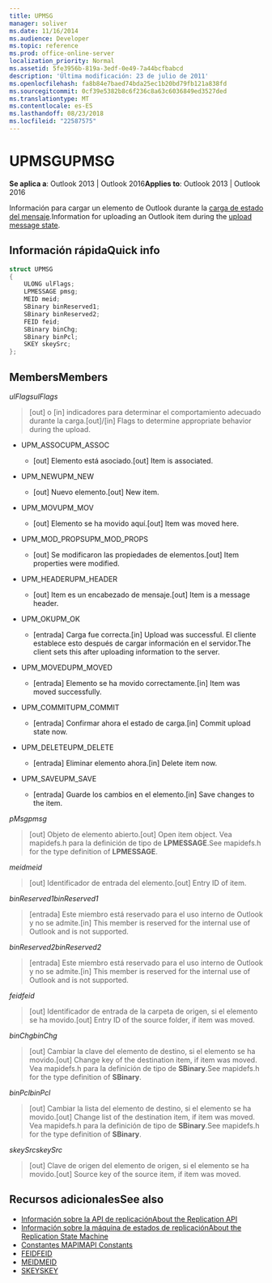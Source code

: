 ```yaml
---
title: UPMSG
manager: soliver
ms.date: 11/16/2014
ms.audience: Developer
ms.topic: reference
ms.prod: office-online-server
localization_priority: Normal
ms.assetid: 5fe3956b-819a-3edf-0e49-7a44bcfbabcd
description: 'Última modificación: 23 de julio de 2011'
ms.openlocfilehash: fa8b84e7baed74bda25ec1b20bd79fb121a838fd
ms.sourcegitcommit: 0cf39e5382b8c6f236c8a63c6036849ed3527ded
ms.translationtype: MT
ms.contentlocale: es-ES
ms.lasthandoff: 08/23/2018
ms.locfileid: "22587575"
---
```

# <a name="upmsg"></a><span data-ttu-id="fb668-103">UPMSG</span><span class="sxs-lookup"><span data-stu-id="fb668-103">UPMSG</span></span>

<span data-ttu-id="fb668-104">**Se aplica a**: Outlook 2013 | Outlook 2016</span><span class="sxs-lookup"><span data-stu-id="fb668-104">**Applies to**: Outlook 2013 | Outlook 2016</span></span> 
  
<span data-ttu-id="fb668-105">Información para cargar un elemento de Outlook durante la [carga de estado del mensaje](upload-message-state.md).</span><span class="sxs-lookup"><span data-stu-id="fb668-105">Information for uploading an Outlook item during the [upload message state](upload-message-state.md).</span></span>
  
## <a name="quick-info"></a><span data-ttu-id="fb668-106">Información rápida</span><span class="sxs-lookup"><span data-stu-id="fb668-106">Quick info</span></span>

```cpp
struct UPMSG 
{ 
    ULONG ulFlags; 
    LPMESSAGE pmsg; 
    MEID meid; 
    SBinary binReserved1; 
    SBinary binReserved2; 
    FEID feid; 
    SBinary binChg; 
    SBinary binPcl; 
    SKEY skeySrc; 
};
```

## <a name="members"></a><span data-ttu-id="fb668-107">Members</span><span class="sxs-lookup"><span data-stu-id="fb668-107">Members</span></span>

 <span data-ttu-id="fb668-108">_ulFlags_</span><span class="sxs-lookup"><span data-stu-id="fb668-108">_ulFlags_</span></span>
  
> <span data-ttu-id="fb668-109">[out] o [in] indicadores para determinar el comportamiento adecuado durante la carga.</span><span class="sxs-lookup"><span data-stu-id="fb668-109">[out]/[in] Flags to determine appropriate behavior during the upload.</span></span> 
    
  - <span data-ttu-id="fb668-110">UPM_ASSOC</span><span class="sxs-lookup"><span data-stu-id="fb668-110">UPM_ASSOC</span></span>
    
    - <span data-ttu-id="fb668-111">[out] Elemento está asociado.</span><span class="sxs-lookup"><span data-stu-id="fb668-111">[out] Item is associated.</span></span>
    
  - <span data-ttu-id="fb668-112">UPM_NEW</span><span class="sxs-lookup"><span data-stu-id="fb668-112">UPM_NEW</span></span>
    
    - <span data-ttu-id="fb668-113">[out] Nuevo elemento.</span><span class="sxs-lookup"><span data-stu-id="fb668-113">[out] New item.</span></span> 
    
  - <span data-ttu-id="fb668-114">UPM_MOV</span><span class="sxs-lookup"><span data-stu-id="fb668-114">UPM_MOV</span></span>
    
    - <span data-ttu-id="fb668-115">[out] Elemento se ha movido aquí.</span><span class="sxs-lookup"><span data-stu-id="fb668-115">[out] Item was moved here.</span></span>
    
  - <span data-ttu-id="fb668-116">UPM_MOD_PROPS</span><span class="sxs-lookup"><span data-stu-id="fb668-116">UPM_MOD_PROPS</span></span>
    
    - <span data-ttu-id="fb668-117">[out] Se modificaron las propiedades de elementos.</span><span class="sxs-lookup"><span data-stu-id="fb668-117">[out] Item properties were modified.</span></span>
    
  - <span data-ttu-id="fb668-118">UPM_HEADER</span><span class="sxs-lookup"><span data-stu-id="fb668-118">UPM_HEADER</span></span>
    
    - <span data-ttu-id="fb668-119">[out] Item es un encabezado de mensaje.</span><span class="sxs-lookup"><span data-stu-id="fb668-119">[out] Item is a message header.</span></span>
    
  - <span data-ttu-id="fb668-120">UPM_OK</span><span class="sxs-lookup"><span data-stu-id="fb668-120">UPM_OK</span></span>
    
    - <span data-ttu-id="fb668-121">[entrada] Carga fue correcta.</span><span class="sxs-lookup"><span data-stu-id="fb668-121">[in] Upload was successful.</span></span> <span data-ttu-id="fb668-122">El cliente establece esto después de cargar información en el servidor.</span><span class="sxs-lookup"><span data-stu-id="fb668-122">The client sets this after uploading information to the server.</span></span>
    
  - <span data-ttu-id="fb668-123">UPM_MOVED</span><span class="sxs-lookup"><span data-stu-id="fb668-123">UPM_MOVED</span></span>
    
    - <span data-ttu-id="fb668-124">[entrada] Elemento se ha movido correctamente.</span><span class="sxs-lookup"><span data-stu-id="fb668-124">[in] Item was moved successfully.</span></span>
    
  - <span data-ttu-id="fb668-125">UPM_COMMIT</span><span class="sxs-lookup"><span data-stu-id="fb668-125">UPM_COMMIT</span></span>
    
    - <span data-ttu-id="fb668-126">[entrada] Confirmar ahora el estado de carga.</span><span class="sxs-lookup"><span data-stu-id="fb668-126">[in] Commit upload state now.</span></span>
    
  - <span data-ttu-id="fb668-127">UPM_DELETE</span><span class="sxs-lookup"><span data-stu-id="fb668-127">UPM_DELETE</span></span>
    
    - <span data-ttu-id="fb668-128">[entrada] Eliminar elemento ahora.</span><span class="sxs-lookup"><span data-stu-id="fb668-128">[in] Delete item now.</span></span>
    
  - <span data-ttu-id="fb668-129">UPM_SAVE</span><span class="sxs-lookup"><span data-stu-id="fb668-129">UPM_SAVE</span></span>
    
    - <span data-ttu-id="fb668-130">[entrada] Guarde los cambios en el elemento.</span><span class="sxs-lookup"><span data-stu-id="fb668-130">[in] Save changes to the item.</span></span>
    
<span data-ttu-id="fb668-131">_pMsg_</span><span class="sxs-lookup"><span data-stu-id="fb668-131">_pmsg_</span></span>
  
> <span data-ttu-id="fb668-132">[out] Objeto de elemento abierto.</span><span class="sxs-lookup"><span data-stu-id="fb668-132">[out] Open item object.</span></span> <span data-ttu-id="fb668-133">Vea mapidefs.h para la definición de tipo de **LPMESSAGE**.</span><span class="sxs-lookup"><span data-stu-id="fb668-133">See mapidefs.h for the type definition of **LPMESSAGE**.</span></span> 
    
<span data-ttu-id="fb668-134">_meid_</span><span class="sxs-lookup"><span data-stu-id="fb668-134">_meid_</span></span>
  
> <span data-ttu-id="fb668-135">[out] Identificador de entrada del elemento.</span><span class="sxs-lookup"><span data-stu-id="fb668-135">[out] Entry ID of item.</span></span>
    
<span data-ttu-id="fb668-136">_binReserved1_</span><span class="sxs-lookup"><span data-stu-id="fb668-136">_binReserved1_</span></span>
  
> <span data-ttu-id="fb668-137">[entrada] Este miembro está reservado para el uso interno de Outlook y no se admite.</span><span class="sxs-lookup"><span data-stu-id="fb668-137">[in] This member is reserved for the internal use of Outlook and is not supported.</span></span> 
    
<span data-ttu-id="fb668-138">_binReserved2_</span><span class="sxs-lookup"><span data-stu-id="fb668-138">_binReserved2_</span></span>
  
> <span data-ttu-id="fb668-139">[entrada] Este miembro está reservado para el uso interno de Outlook y no se admite.</span><span class="sxs-lookup"><span data-stu-id="fb668-139">[in] This member is reserved for the internal use of Outlook and is not supported.</span></span> 
    
<span data-ttu-id="fb668-140">_feid_</span><span class="sxs-lookup"><span data-stu-id="fb668-140">_feid_</span></span>
  
> <span data-ttu-id="fb668-141">[out] Identificador de entrada de la carpeta de origen, si el elemento se ha movido.</span><span class="sxs-lookup"><span data-stu-id="fb668-141">[out] Entry ID of the source folder, if item was moved.</span></span>
    
<span data-ttu-id="fb668-142">_binChg_</span><span class="sxs-lookup"><span data-stu-id="fb668-142">_binChg_</span></span>
  
> <span data-ttu-id="fb668-143">[out] Cambiar la clave del elemento de destino, si el elemento se ha movido.</span><span class="sxs-lookup"><span data-stu-id="fb668-143">[out] Change key of the destination item, if item was moved.</span></span> <span data-ttu-id="fb668-144">Vea mapidefs.h para la definición de tipo de **SBinary**.</span><span class="sxs-lookup"><span data-stu-id="fb668-144">See mapidefs.h for the type definition of **SBinary**.</span></span> 
    
<span data-ttu-id="fb668-145">_binPcl_</span><span class="sxs-lookup"><span data-stu-id="fb668-145">_binPcl_</span></span>
  
> <span data-ttu-id="fb668-146">[out] Cambiar la lista del elemento de destino, si el elemento se ha movido.</span><span class="sxs-lookup"><span data-stu-id="fb668-146">[out] Change list of the destination item, if item was moved.</span></span> <span data-ttu-id="fb668-147">Vea mapidefs.h para la definición de tipo de **SBinary**.</span><span class="sxs-lookup"><span data-stu-id="fb668-147">See mapidefs.h for the type definition of **SBinary**.</span></span> 
    
<span data-ttu-id="fb668-148">_skeySrc_</span><span class="sxs-lookup"><span data-stu-id="fb668-148">_skeySrc_</span></span>
  
> <span data-ttu-id="fb668-149">[out] Clave de origen del elemento de origen, si el elemento se ha movido.</span><span class="sxs-lookup"><span data-stu-id="fb668-149">[out] Source key of the source item, if item was moved.</span></span>
    
## <a name="see-also"></a><span data-ttu-id="fb668-150">Recursos adicionales</span><span class="sxs-lookup"><span data-stu-id="fb668-150">See also</span></span>

- [<span data-ttu-id="fb668-151">Información sobre la API de replicación</span><span class="sxs-lookup"><span data-stu-id="fb668-151">About the Replication API</span></span>](about-the-replication-api.md)
- [<span data-ttu-id="fb668-152">Información sobre la máquina de estados de replicación</span><span class="sxs-lookup"><span data-stu-id="fb668-152">About the Replication State Machine</span></span>](about-the-replication-state-machine.md)
- [<span data-ttu-id="fb668-153">Constantes MAPI</span><span class="sxs-lookup"><span data-stu-id="fb668-153">MAPI Constants</span></span>](mapi-constants.md)
- [<span data-ttu-id="fb668-154">FEID</span><span class="sxs-lookup"><span data-stu-id="fb668-154">FEID</span></span>](feid.md)
- [<span data-ttu-id="fb668-155">MEID</span><span class="sxs-lookup"><span data-stu-id="fb668-155">MEID</span></span>](meid.md)
- [<span data-ttu-id="fb668-156">SKEY</span><span class="sxs-lookup"><span data-stu-id="fb668-156">SKEY</span></span>](skey.md)

